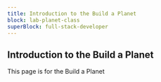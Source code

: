 ```yaml
---
title: Introduction to the Build a Planet
block: lab-planet-class
superBlock: full-stack-developer
---
```


## Introduction to the Build a Planet

This page is for the Build a Planet
